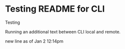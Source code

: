 # Testing README for CLI 
Testing


Running an additional text between CLI local and remote.


new line as of Jan 2 12:14pm 